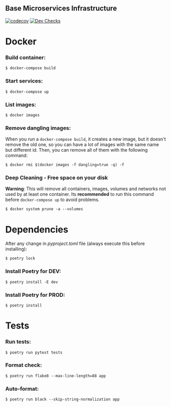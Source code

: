 ## Base Microservices Infrastructure

[![codecov](https://codecov.io/gh/fiufit-grupo-4/base-microservice/branch/develop/graph/badge.svg?token=TYSBTIXP4G)](https://codecov.io/gh/fiufit-grupo-4/base-microservice) [![Dev Checks](https://github.com/fiufit-grupo-4/base-microservice/actions/workflows/dev-checks.yml/badge.svg)](https://github.com/fiufit-grupo-4/base-microservice/actions/workflows/dev-checks.yml)

# Docker

### Build container:

```$ docker-compose build```

### Start services:

```$ docker-compose up```

### List images:

```$ docker images```

### Remove dangling images: 

When you run a ```docker-compose build```, it creates a new image, but it doesn't remove the old one, so you can have a lot of images with the same name but different id. Then, you can remove all of them with the following command:

```$ docker rmi $(docker images -f dangling=true -q) -f```

### Deep Cleaning - Free space on your disk
**Warning**: This will remove all containers, images, volumes and networks not used by at least one container.
Its **recommended** to run this command before ```docker-compose up``` to avoid problems.

```$ docker system prune -a --volumes```

# Dependencies

After any change in *pyproject.toml* file (always execute this before installing):

```$ poetry lock```

### Install Poetry for DEV:

```$ poetry install -E dev```

### Install Poetry for PROD:

```$ poetry install```

# Tests

### Run tests:

```$ poetry run pytest tests```

### Format check:

```$ poetry run flake8 --max-line-length=88 app```

### Auto-format:

```$ poetry run black --skip-string-normalization app```
